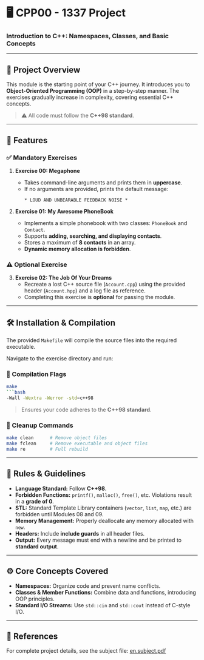 # 🖥️ CPP00 - 1337 Project

### Introduction to C++: Namespaces, Classes, and Basic Concepts

---

## 📜 Project Overview

This module is the starting point of your C++ journey. It introduces you to **Object-Oriented Programming (OOP)** in a step-by-step manner. The exercises gradually increase in complexity, covering essential C++ concepts.  

> ⚠️ All code must follow the **C++98 standard**.

---

## 🚀 Features

### ✅ Mandatory Exercises

1. **Exercise 00: Megaphone**  
   - Takes command-line arguments and prints them in **uppercase**.  
   - If no arguments are provided, prints the default message:  
     ```
     * LOUD AND UNBEARABLE FEEDBACK NOISE *
     ```

2. **Exercise 01: My Awesome PhoneBook**  
   - Implements a simple phonebook with two classes: `PhoneBook` and `Contact`.  
   - Supports **adding, searching, and displaying contacts**.  
   - Stores a maximum of **8 contacts** in an array.  
   - **Dynamic memory allocation is forbidden**.

### ⚠️ Optional Exercise

3. **Exercise 02: The Job Of Your Dreams**  
   - Recreate a lost C++ source file (`Account.cpp`) using the provided header (`Account.hpp`) and a log file as reference.  
   - Completing this exercise is **optional** for passing the module.

---

## 🛠️ Installation & Compilation

The provided `Makefile` will compile the source files into the required executable.

Navigate to the exercise directory and run:

### 📌 Compilation Flags

```bash
make
```bash
-Wall -Wextra -Werror -std=c++98
```

> Ensures your code adheres to the **C++98 standard**.

### 🔧 Cleanup Commands

```bash
make clean      # Remove object files
make fclean     # Remove executable and object files
make re         # Full rebuild
```

---

## 📏 Rules & Guidelines

* **Language Standard:** Follow **C++98**.
* **Forbidden Functions:** `printf()`, `malloc()`, `free()`, etc. Violations result in a **grade of 0**.
* **STL:** Standard Template Library containers (`vector`, `list`, `map`, etc.) are forbidden until Modules 08 and 09.
* **Memory Management:** Properly deallocate any memory allocated with `new`.
* **Headers:** Include **include guards** in all header files.
* **Output:** Every message must end with a newline and be printed to **standard output**.

---

## ⚙️ Core Concepts Covered

* **Namespaces:** Organize code and prevent name conflicts.
* **Classes & Member Functions:** Combine data and functions, introducing OOP principles.
* **Standard I/O Streams:** Use `std::cin` and `std::cout` instead of C-style I/O.

---

## 📄 References

For complete project details, see the subject file:
[en.subject.pdf](https://github.com/Redadaghouj/42-cpp00_1337/subject/en.subject.pdf)

```
